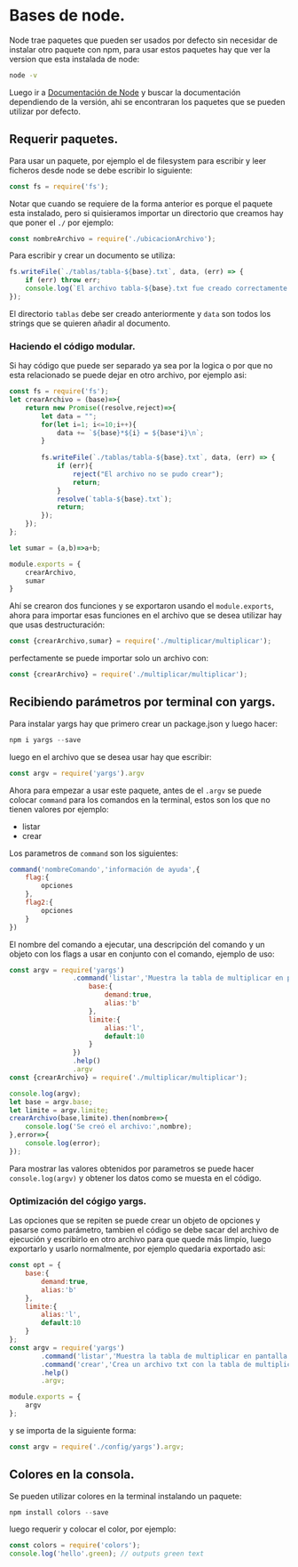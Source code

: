 # Bases de node.
Node trae paquetes que pueden ser usados por defecto sin necesidar de instalar otro paquete con npm,
para usar estos paquetes hay que ver la version que esta instalada de node:
```bash
node -v
```
Luego ir a [Documentación de Node](https://nodejs.org/es/docs/) y buscar la documentación dependiendo de la versión, ahi se encontraran los paquetes que se pueden utilizar por defecto.
## Requerir paquetes.
Para usar un paquete, por ejemplo el de filesystem para escribir y leer ficheros desde node se debe escribir lo siguiente:
```javascript
const fs = require('fs');
```
Notar que cuando se requiere de la forma anterior es porque el paquete esta instalado, pero si quisieramos importar
un directorio que creamos hay que poner el `./` por ejemplo:
```javascript
const nombreArchivo = require('./ubicacionArchivo');
```
Para escribir y crear un documento se utiliza:
```javascript
fs.writeFile(`./tablas/tabla-${base}.txt`, data, (err) => {
    if (err) throw err;
    console.log(`El archivo tabla-${base}.txt fue creado correctamente.`);
});
```
El directorio `tablas` debe ser creado anteriormente y `data` son todos los strings que se quieren añadir al documento.

### Haciendo el código modular.
Si hay código que puede ser separado ya sea por la logica o por que no esta relacionado se puede dejar en otro archivo, por ejemplo asi:
```javascript
const fs = require('fs');
let crearArchivo = (base)=>{
    return new Promise((resolve,reject)=>{
        let data = "";
        for(let i=1; i<=10;i++){
            data += `${base}*${i} = ${base*i}\n`;
        }
    
        fs.writeFile(`./tablas/tabla-${base}.txt`, data, (err) => {
            if (err){
                reject("El archivo no se pudo crear");
                return;
            }
            resolve(`tabla-${base}.txt`);
            return;
        });
    });
};

let sumar = (a,b)=>a+b;

module.exports = {
    crearArchivo,
    sumar
}
```
Ahí se crearon dos funciones y se exportaron usando el `module.exports`, ahora para importar esas funciones en el archivo que se desea utilizar hay que usas destructuración:
```javascript
const {crearArchivo,sumar} = require('./multiplicar/multiplicar');
```
perfectamente se puede importar solo un archivo con:
```javascript
const {crearArchivo} = require('./multiplicar/multiplicar');
```

## Recibiendo parámetros por terminal con yargs.
Para instalar yargs hay que primero crear un package.json y luego hacer:
```javascript
npm i yargs --save
```
luego en el archivo que se desea usar hay que escribir:
```javascript
const argv = require('yargs').argv
```
Ahora para empezar a usar este paquete, antes de el `.argv` se puede colocar `command` para los comandos en la terminal, estos son los que no tienen valores por ejemplo:
* listar
* crear

Los parametros de `command` son los siguientes:
```javascript
command('nombreComando','información de ayuda',{
    flag:{
        opciones
    },
    flag2:{
        opciones
    }
})
```
El nombre del comando a ejecutar, una descripción del comando y un objeto con los flags a usar en conjunto con el comando, ejemplo de uso:
```javascript
const argv = require('yargs')
                .command('listar','Muestra la tabla de multiplicar en pantalla',{
                    base:{
                        demand:true,
                        alias:'b'
                    },
                    limite:{
                        alias:'l',
                        default:10
                    }
                })
                .help()
                .argv
const {crearArchivo} = require('./multiplicar/multiplicar');

console.log(argv);
let base = argv.base;
let limite = argv.limite;
crearArchivo(base,limite).then(nombre=>{
    console.log('Se creó el archivo:',nombre);
},error=>{
    console.log(error);
});
```
Para mostrar las valores obtenidos por parametros se puede hacer `console.log(argv)` y obtener los datos como se muesta en el código.

### Optimización del cógigo yargs.
Las opciones que se repiten se puede crear un objeto de opciones y pasarse como parámetro, tambien el código se debe sacar del archivo de ejecución y escribirlo en otro archivo para que quede más limpio, luego exportarlo y usarlo normalmente, por ejemplo quedaria exportado asi:
```javascript
const opt = {
    base:{
        demand:true,
        alias:'b'
    },
    limite:{
        alias:'l',
        default:10
    }
};
const argv = require('yargs')
        .command('listar','Muestra la tabla de multiplicar en pantalla',opt)
        .command('crear','Crea un archivo txt con la tabla de multiplicar',opt)
        .help()
        .argv;

module.exports = {
    argv
};
```
y se importa de la siguiente forma:
```javascript
const argv = require('./config/yargs').argv;
```
## Colores en la consola.
Se pueden utilizar colores en la terminal instalando un paquete:
```javascript
npm install colors --save
```
luego requerir y colocar el color, por ejemplo:
```javascript
const colors = require('colors');
console.log('hello'.green); // outputs green text
```